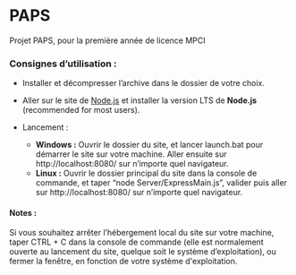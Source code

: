 # PAPS
Projet PAPS, pour la première année de licence MPCI

### Consignes d’utilisation :

- Installer et décompresser l’archive dans le dossier de votre choix.

- Aller sur le site de [Node.js](https://nodejs.org/en/download/) et installer la version LTS de **Node.js** (recommended for most users).

- Lancement :
  - **Windows :** Ouvrir le dossier du site, et lancer launch.bat pour démarrer le site sur votre machine. Aller ensuite sur http://localhost:8080/  sur n’importe quel navigateur.
  - **Linux :** Ouvrir le dossier principal du site dans la console de commande, et taper “node Server/ExpressMain.js”, valider puis aller sur http://localhost:8080/  sur n’importe quel navigateur.


#### Notes :

Si vous souhaitez arrêter l’hébergement local du site sur votre machine, taper CTRL + C dans la console de commande (elle est normalement ouverte au lancement du site, quelque soit le système d’exploitation), ou fermer la fenêtre, en fonction de votre système d'exploitation.
